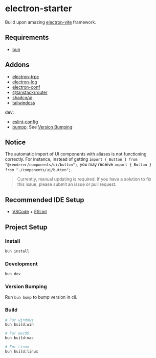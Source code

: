 # electron-starter

Build upon amazing [electron-vite](https://github.com/alex8088/electron-vite) framework.

## Requirements

- [bun](https://bun.sh/)

## Addons

- [electron-trpc](https://github.com/jsonnull/electron-trpc)
- [electron-log](https://github.com/megahertz/electron-log)
- [electron-conf](https://github.com/alex8088/electron-conf)
- [@tanstack/router](https://tanstack.com/router)
- [shadcn/ui](https://ui.shadcn.com)
- [tailwindcss](https://tailwindcss.com)

dev:

- [eslint-config](https://github.com/antfu/eslint-config)
- [bumpp](https://github.com/antfu-collective/bumpp): See [Version Bumping](#version-bumping)

## Notice

The automatic import of UI components with aliases is not functioning correctly. For instance, instead of getting `import { Button } from "@renderer/components/ui/button";`, you may receive `import { Button } from "./components/ui/button";`.

> Currently, manual updating is required. If you have a solution to fix this issue, please submit an issue or pull request.

## Recommended IDE Setup

- [VSCode](https://code.visualstudio.com/) + [ESLint](https://marketplace.visualstudio.com/items?itemName=dbaeumer.vscode-eslint)

## Project Setup

### Install

```bash
bun install
```

### Development

```bash
bun dev
```

### Version Bumping

Run `bun bump` to bump version in cli.

### Build

```bash
# For windows
bun build:win

# For macOS
bun build:mac

# For Linux
bun build:linux
```

